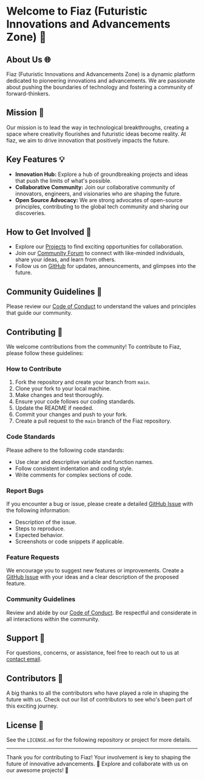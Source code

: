 # Welcome to Fiaz (Futuristic Innovations and Advancements Zone) 🚀

## About Us 🌐

Fiaz (Futuristic Innovations and Advancements Zone) is a dynamic platform dedicated to pioneering innovations and advancements. We are passionate about pushing the boundaries of technology and fostering a community of forward-thinkers.

## Mission 🚀

Our mission is to lead the way in technological breakthroughs, creating a space where creativity flourishes and futuristic ideas become reality. At fiaz, we aim to drive innovation that positively impacts the future.

## Key Features 💡

- **Innovation Hub:** Explore a hub of groundbreaking projects and ideas that push the limits of what's possible.
- **Collaborative Community:** Join our collaborative community of innovators, engineers, and visionaries who are shaping the future.
- **Open Source Advocacy:** We are strong advocates of open-source principles, contributing to the global tech community and sharing our discoveries.

## How to Get Involved 🚀

- Explore our [Projects](https://github.com/orgs/fiaz-dev/projects?query=is%3Aopen) to find exciting opportunities for collaboration.
- Join our [Community Forum](https://github.com/orgs/fiaz-dev/discussions) to connect with like-minded individuals, share your ideas, and learn from others.
- Follow us on [GitHub](https://github.com/fiaz-dev) for updates, announcements, and glimpses into the future.

## Community Guidelines 🌟

Please review our [Code of Conduct](./CODE_OF_CONDUCT.md) to understand the values and principles that guide our community.

## Contributing 🙌

We welcome contributions from the community! To contribute to Fiaz, please follow these guidelines:

### How to Contribute

1. Fork the repository and create your branch from `main`.
2. Clone your fork to your local machine.
3. Make changes and test thoroughly.
4. Ensure your code follows our coding standards.
5. Update the README if needed.
6. Commit your changes and push to your fork.
7. Create a pull request to the `main` branch of the Fiaz repository.

### Code Standards

Please adhere to the following code standards:

- Use clear and descriptive variable and function names.
- Follow consistent indentation and coding style.
- Write comments for complex sections of code.

### Report Bugs

If you encounter a bug or issue, please create a detailed [GitHub Issue](https://github.com/fiaz-dev/issues/new) with the following information:

- Description of the issue.
- Steps to reproduce.
- Expected behavior.
- Screenshots or code snippets if applicable.

### Feature Requests

We encourage you to suggest new features or improvements. Create a [GitHub Issue](https://github.com/fiaz-dev/issues/new) with your ideas and a clear description of the proposed feature.

### Community Guidelines

Review and abide by our [Code of Conduct](./CODE_OF_CONDUCT.md). Be respectful and considerate in all interactions within the community.

## Support 🤝

For questions, concerns, or assistance, feel free to reach out to us at [contact email](mailto:contactus@fiaz.dev).

## Contributors 🎉

A big thanks to all the contributors who have played a role in shaping the future with us. Check out our list of contributors to see who's been part of this exciting journey.

## License 📜

See the `LICENSE.md` for the following repository or project for more details.

---

Thank you for contributing to Fiaz! Your involvement is key to shaping the future of innovative advancements. 🌟 Explore and collaborate with us on our awesome projects! 🚀
